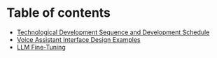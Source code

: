 # Table of contents

* [Technological Development Sequence and Development Schedule](README.md)
* [Voice Assistant Interface Design Examples](<README (1).md>)
* [LLM Fine-Tuning](llm-fine-tuning.md)
